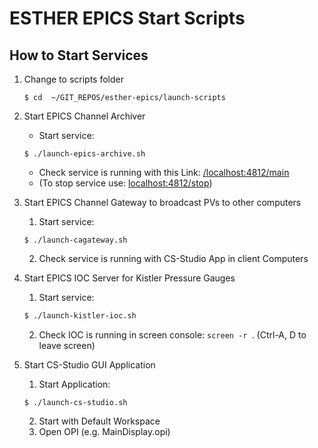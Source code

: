# ESTHER EPICS Start Scripts

## How to Start Services 
1. Change to scripts folder
   ```
   $ cd  ~/GIT_REPOS/esther-epics/launch-scripts
   ```

1. Start EPICS Channel Archiver
   * Start service:
   ```
   $ ./launch-epics-archive.sh
   ```
   * Check service is running with this Link: [/localhost:4812/main](http://localhost:4812/main)
   * (To stop service use: [localhost:4812/stop](http://localhost:4812/stop))

1. Start EPICS Channel Gateway to broadcast PVs to other computers
   1. Start service:
   ```
   $ ./launch-cagateway.sh
   ```
   2. Check service is running with CS-Studio App in client Computers

1. Start EPICS IOC Server for Kistler Pressure Gauges 

   1. Start service:
   ```bash
   $ ./launch-kistler-ioc.sh
   ```
   2. Check IOC is running in screen console: `screen -r `. (Ctrl-A, D to leave screen)

3. Start CS-Studio GUI Application 

   1. Start Application:
   ```
   $ ./launch-cs-studio.sh
   ```
   2. Start with Default Workspace
   3.  Open OPI (e.g. MainDisplay.opi)



 
 

